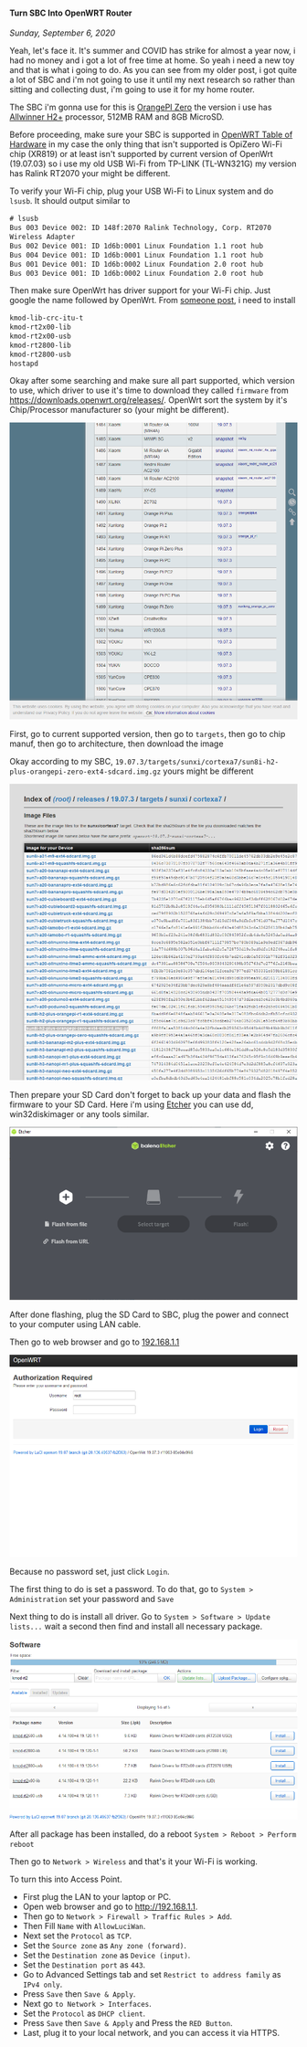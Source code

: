 #### Turn SBC Into OpenWRT Router
_Sunday, September 6, 2020_

Yeah, let's face it. It's summer and COVID has strike for almost a year now, i had no money 
and i got a lot of free time at home. So yeah i need a new toy and that is what i going to do. 
As you can see from my older post, i got quite a lot of SBC and i'm not going to use it until 
my next research so rather than sitting and collecting dust, i'm going to use it for my home router.

The SBC i'm gonna use for this is [OrangePI Zero](https://linux-sunxi.org/Xunlong_Orange_Pi_Zero) the version 
i use has [Allwinner H2+](http://linux-sunxi.org/H2%2B#Variants) processor, 512MB RAM and 8GB MicroSD.

Before proceeding, make sure your SBC is supported in [OpenWRT Table of Hardware](https://openwrt.org/toh/start) 
in my case the only thing that isn't supported is OpiZero Wi-Fi chip (XR819) or at least isn't supported by 
current version of OpenWrt (19.07.03) so i use my old USB Wi-Fi from TP-LINK (TL-WN321G) my version 
has Ralink RT2070 your might be different. 

To verify your Wi-Fi chip, plug your USB Wi-Fi to Linux system and do `lsusb`. It should output similar to 
```
# lsusb
Bus 003 Device 002: ID 148f:2070 Ralink Technology, Corp. RT2070 Wireless Adapter
Bus 002 Device 001: ID 1d6b:0001 Linux Foundation 1.1 root hub
Bus 004 Device 001: ID 1d6b:0001 Linux Foundation 1.1 root hub
Bus 001 Device 001: ID 1d6b:0002 Linux Foundation 2.0 root hub
Bus 003 Device 001: ID 1d6b:0002 Linux Foundation 2.0 root hub
```
Then make sure OpenWrt has driver support for your Wi-Fi chip. Just google the name followed by OpenWrt. 
From [someone post](https://forum.archive.openwrt.org/viewtopic.php?id=71340), i need to install
```
kmod-lib-crc-itu-t
kmod-rt2x00-lib
kmod-rt2x00-usb
kmod-rt2800-lib
kmod-rt2800-usb
hostapd
```

Okay after some searching and make sure all part supported, which version to use, which driver to use it's 
time to download they called `firmware` from <https://downloads.openwrt.org/releases/>. OpenWrt sort 
the system by it's Chip/Processor manufacturer so (your might be different). 
<div class="row">
	<div class="col-sm-3"></div>
	<div class="col-sm-6">
		<div class="img-thumbnail">
			<img class="img-fluid" src="./posts/2020-09-06-turn-sbc-into-openwrt-router/1.png" alt="img">
		</div>
	</div>
	<div class="col-sm-3"></div>
</div>

First, go to current supported version, then go to `targets`, then go to chip manuf, then go to architecture, 
then download the image

Okay according to my SBC, `19.07.3/targets/sunxi/cortexa7/sun8i-h2-plus-orangepi-zero-ext4-sdcard.img.gz` 
yours might be different
<div class="row">
	<div class="col-sm-3"></div>
	<div class="col-sm-6">
		<div class="img-thumbnail">
			<img class="img-fluid" src="./posts/2020-09-06-turn-sbc-into-openwrt-router/2.png" alt="img">
		</div>
	</div>
	<div class="col-sm-3"></div>
</div>

Then prepare your SD Card don't forget to back up your data and flash the firmware to your SD Card. Here i'm using 
[Etcher](https://www.balena.io/etcher/) you can use dd, win32diskimager or any tools similar.
<div class="row">
	<div class="col-sm-3"></div>
	<div class="col-sm-6">
		<div class="img-thumbnail">
			<img class="img-fluid" src="./posts/2020-09-06-turn-sbc-into-openwrt-router/3.png" alt="img">
		</div>
	</div>
	<div class="col-sm-3"></div>
</div>

After done flashing, plug the SD Card to SBC, plug the power and connect to your computer using LAN cable.

Then go to web browser and go to [192.168.1.1](http://192.168.1.1)
<div class="row">
	<div class="col-sm-3"></div>
	<div class="col-sm-6">
		<div class="img-thumbnail">
			<img class="img-fluid" src="./posts/2020-09-06-turn-sbc-into-openwrt-router/4.png" alt="img">
		</div>
	</div>
	<div class="col-sm-3"></div>
</div>

Because no password set, just click `Login`. 

The first thing to do is set a password. To do that, go to `System > Administration` set your password and `Save`

Next thing to do is install all driver. Go to `System > Software > Update lists...` wait a second then find and 
install all necessary package.
<div class="row">
	<div class="col-sm-3"></div>
	<div class="col-sm-6">
		<div class="img-thumbnail">
			<img class="img-fluid" src="./posts/2020-09-06-turn-sbc-into-openwrt-router/5.png" alt="img">
		</div>
	</div>
	<div class="col-sm-3"></div>
</div>

After all package has been installed, do a reboot `System > Reboot > Perform reboot`

Then go to `Network > Wireless` and that's it your Wi-Fi is working.

To turn this into Access Point.
* First plug the LAN to your laptop or PC.
* Open web browser and go to <http://192.168.1.1>.
* Then go to `Network > Firewall > Traffic Rules > Add`.
* Then Fill `Name` with `AllowLuciWan`.
* Next set the `Protocol` as `TCP`.
* Set the `Source zone` as `Any zone (forward)`.
* Set the `Destination zone` as `Device (input)`.
* Set the `Destination port` as `443`.
* Go to Advanced Settings tab and set `Restrict to address family` as `IPv4 only`.
* Press `Save` then `Save & Apply`.
* Next go `to Network > Interfaces`.
* Set the `Protocol` as `DHCP client`.
* Press `Save` then `Save & Apply` and Press the `RED Button`.
* Last, plug it to your local network, and you can access it 
via HTTPS.